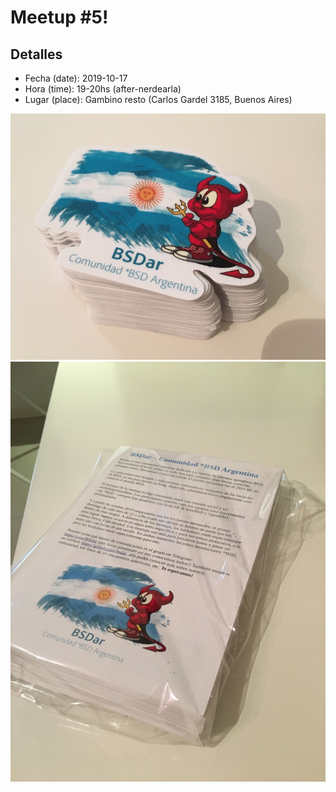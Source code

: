 # Meetup #5!

## Detalles
* Fecha (date): 2019-10-17
* Hora (time): 19-20hs (after-nerdearla)
* Lugar (place): Gambino resto (Carlos Gardel 3185, Buenos Aires)

![foto 1](https://github.com/bsdar/multimedia/blob/master/photos/20191017_1.jpg)
![foto 2](https://github.com/bsdar/multimedia/blob/master/photos/20191017_2.jpg)
